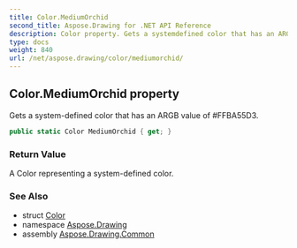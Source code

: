 ```yaml
---
title: Color.MediumOrchid
second_title: Aspose.Drawing for .NET API Reference
description: Color property. Gets a systemdefined color that has an ARGB value of FFBA55D3
type: docs
weight: 840
url: /net/aspose.drawing/color/mediumorchid/
---
```

## Color.MediumOrchid property

Gets a system-defined color that has an ARGB value of #FFBA55D3.

```csharp
public static Color MediumOrchid { get; }
```

### Return Value

A Color representing a system-defined color.

### See Also

* struct [Color](../)
* namespace [Aspose.Drawing](../../color/)
* assembly [Aspose.Drawing.Common](../../../)


